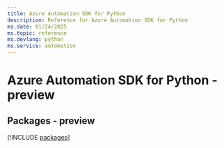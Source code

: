```yaml
---
title: Azure Automation SDK for Python
description: Reference for Azure Automation SDK for Python
ms.date: 01/24/2025
ms.topic: reference
ms.devlang: python
ms.service: automation
---
```

# Azure Automation SDK for Python - preview
## Packages - preview
[!INCLUDE [packages](automation-index.md)]